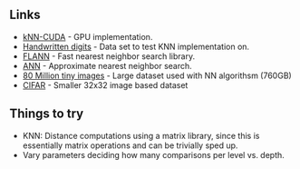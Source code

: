 Links
-------------
- [kNN-CUDA](https://github.com/vincentfpgarcia/kNN-CUDA) - GPU implementation.
- [Handwritten digits](http://yann.lecun.com/exdb/mnist/) - Data set to test KNN implementation on.
- [FLANN](http://www.cs.ubc.ca/research/flann/) - Fast nearest neighbor search library.
- [ANN](https://www.cs.umd.edu/~mount/ANN/) - Approximate nearest neighbor search.
- [80 Million tiny images](http://people.csail.mit.edu/torralba/publications/80millionImages.pdf) - Large dataset used with NN algorithsm (760GB)
- [CIFAR](http://www.cs.toronto.edu/~kriz/cifar.html) - Smaller 32x32 image based dataset

Things to try
-------------
- KNN: Distance computations using a matrix library, since this is essentially matrix operations and can be trivially sped up.
- Vary parameters deciding how many comparisons per level vs. depth.
